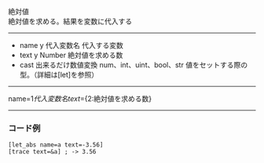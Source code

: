 絶対値  
絶対値を求める。結果を変数に代入する

***
- name	y		代入変数名	代入する変数
- text	y		Number	絶対値を求める数
- cast		出来るだけ数値変換	num、int、uint、bool、str	値をセットする際の型。（詳細は[let]を参照）

***
name=${1{{代入変数名}}} text=${2:絶対値を求める数}

***
### コード例
~~~skynovel
[let_abs name=a text=-3.56]
[trace text=&a] ; -> 3.56
~~~
